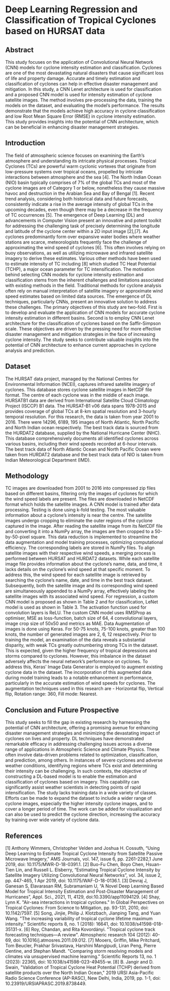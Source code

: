 # Deep Learning Regression and Classification of Tropical Cyclones based on HURSAT data

## Abstract
This study focuses on the application of Convolutional Neural Network (CNN) models for cyclone intensity estimation and classification. Cyclones are one of the most devastating natural disasters that cause significant loss of life and property damage. Accurate and timely estimation and classification of cyclones can help in effective disaster management and mitigation. In this study, a CNN Lenet architecture is used for classification and a proposed CNN model is used for intensity estimation of cyclone satellite images. The method involves pre-processing the data, training the models on the dataset, and evaluating the model’s performance. The results demonstrate that the models achieve high accuracy in cyclone classification and low Root Mean Square Error (RMSE) in cyclone intensity estimation. This study provides insights into the potential of CNN architecture, which can be beneficial in enhancing
disaster management strategies.

## Introduction
The field of atmospheric science focuses on examining the Earth’s atmosphere and understanding its intricate physical processes. Tropical Cyclones (TCs) are powerful warm cyclonic vortexes that originate from low-pressure systems over tropical oceans, propelled by intricate interactions between atmosphere and the sea [4]. The North Indian Ocean (NIO) basin typically comprises of 7% of the global TCs and most of the cyclone images are of Category 1 or below, nonetheless they cause massive havoc and destruction in the Arabian Sea and Bay of Bengal [1]. Recent trend analysis, considering both historical data and future forecasts, consistently indicate a rise in the average intensity of global TCs in the upcoming decades, even though there may be a decrease in the frequency of TC occurrences [5].
The emergence of Deep Learning (DL) and advancements in Computer Vision present an innovative and potent toolkit for addressing the challenging task of precisely determining the longitude and latitude of the cyclone center within a 2D
input image [2],[7]. As cyclones predominantly form over expansive water bodies where weather stations are scarce, meteorologists frequently face the challenge of approximating the wind speed of cyclones [6]. This often involves relying
on buoy observations, as well as utilizing microwave and infrared satellite imagery to derive these estimates. Various other methods have been used to estimate intensity of TC including [8] which studied TC Heat Potential (TCHP),
a major ocean parameter for TC intensification. The motivation behind selecting CNN models for cyclone intensity estimation and classification stems from the inherent challenges and limitations associated with existing methods in the field. Traditional methods for cyclone analysis often rely on manual interpretation of satellite imagery or approximate wind speed estimates based on limited data sources. The emergence of DL techniques, particularly CNNs, present an innovative solution to address these challenges. The primary objectives of this study are two-fold. First is to develop and evaluate the application of CNN models for accurate cyclone intensity estimation in different basins. Second is to employ CNN Lenet architecture for the classification of cyclones based on the Saffir-Simpson scale. These objectives are driven by the pressing need for more effective disaster management and mitigation strategies in the face of increasing cyclone intensity. The study seeks to contribute valuable insights into the potential of CNN architecture to enhance current approaches in cyclone analysis and prediction.

## Dataset
The HURSAT data project, managed by the National Centres for Environmental Information (NCEI), captures infrared
satellite imagery of cyclones. This database stores cyclone satellite images in NetCDF file format. The centre of each cyclone was in the middle of each image. HURSATB1 data are derived from International Satellite Cloud Climatology Project (ISCCP) B1 data. The HURSAT-B1 v06 data spans 1978-2015 and provides coverage of global TCs at 8-km spatial resolution and 3-hourly temporal resolution. For this research, the data is taken from year 2001 to 2016. There were 14296, 6189, 195 images of North Atlantic, North Pacific and North Indian ocean respectively. The best track data is sourced from the HURDAT2 database, supplied by the National Hurricane Center (NHC). This database comprehensively documents all identified cyclones across various basins, including their wind speeds recorded at 6-hour intervals. The best track data of North Atlantic Ocean and North Pacific Ocean were taken from HURDAT2 database and the best track data of NIO is taken from Indian Meteorological Department (IMD).

## Methodology
TC images are downloaded from 2001 to 2016 into compressed zip files based on different basins, filtering only the images of cyclones for which the wind speed labels are present. The files are downloaded in NetCDF format which holds the satellite images. A CNN model is trained after data processing. Testing is done using k-fold testing. The most valuable information about a cyclone’s intensity is near the centre. The satellite images undergo cropping to eliminate the outer regions of the cyclone captured in the image. After reading the satellite image from its NetCDF file and converting it into a NumPy array, the images are
then cropped to a 50-by-50-pixel square. This data reduction is implemented to streamline the data augmentation and model training processes, optimizing computational efficiency. The corresponding labels are stored in NumPy files. To align satellite images with their respective wind speeds, a merging process is performed between HURSAT and HURDAT2 datasets. While each satellite image file provides information about the cyclone’s name, data, and time, it lacks details on the cyclone’s wind speed at that specific moment. To address this, the wind speed for each satellite image is retrieved by searching the cyclone’s name, date, and time in the best track dataset. Subsequently, both the satellite image and its corresponding wind speed are simultaneously appended to a NumPy array, effectively labeling the satellite images with its associated wind speed.
For regression, a custom CNN model is proposed as shown in Table 2 and for classification, LeNet model is used as
shown in Table 3. The activation function used for convolution layers is ReLU. The custom CNN model uses RMSProp as optimiser, MSE as loss-function, batch size of 64, 4 convolutional layers, image crop size of 50x50 and metrics as MAE. Data Augmentation of images is done using Keras. For 50-75 knots, 75-100 knots, greater than 100 knots, the number of generated images are 2, 6, 12 respectively. Prior to training the model, an examination of the data reveals a substantial disparity, with weak TCs greatly outnumbering strong TCs in the dataset. This is expected, given the higher frequency of tropical depressions and storms compared to cyclones. However, this imbalance in the dataset adversely affects the neural network’s performance on cyclones. To address this, Keras’ Image Data Generator is employed to augment existing cyclone data in the dataset. The incorporation of this augmented data during model training leads to a notable enhancement in performance, particularly in the accurate estimation of wind speeds for cyclones. The augmentation techniques used in this research are - Horizontal flip, Vertical flip, Rotation range: 360, Fill mode: Nearest.

## Conclusion and Future Prospective
This study seeks to fill the gap in existing research by harnessing the potential of CNN architecture, offering a promising avenue for enhancing disaster management strategies and minimizing the devastating impact of cyclones on lives and property. DL techniques have demonstrated remarkable efficacy in addressing challenging issues across a diverse range of applications in Atmospheric Science and Climate Physics. These often involve data-driven problems related to optimization, classification, and prediction, among others. In instances of severe cyclones and adverse weather conditions, identifying regions where TCs exist and determining their intensity can be challenging. In such contexts, the objective of constructing a DL-based model is to enable the estimation and classification of cyclones based on imagery. This capability can significantly assist weather scientists in detecting points of rapid intensification. The study lacks training data in a wide variety of classes. Efforts can be made to expand the dataset to include a wider range of cyclone images, especially the higher intensity cyclone images, and to cover a longer period of time. The work can be added for visualization and can also be used to predict the cyclone direction, increasing the accuracy by training over wide variety of cyclone data.

## References
[1] Anthony Wimmers, Christopher Velden and Joshua H. Cossuth, “Using Deep Learning to Estimate Tropical Cyclone Intensity from Satellite Passive Microwave Imagery," AMS Journals, vol. 147, issue 6, pp. 2261-2282,1 June 2019, doi: 10.1175/MWR-D-18-0391.1.
[2] Buo-Fu Chen, Boyo Chen, Hsuan-Tien Lin, and Russell L. Elsberry, “Estimating Tropical Cyclone Intensity by Satellite Imagery Utilizing Convolutional Neural
Networks”, vol. 34, issue 2, pp. 447-465, 1 Apr 2019, doi: 10.1175/WAF-D-18-0136.1.
[3] Devraj J, Ganesan S, Elavarasan RM, Subramaniam U, “A Novel Deep Learning Based Model for Tropical Intensity Estimation and Post-Disaster Management of Hurricanes”, Appl. Sci., 2021, 11, 4129, doi:10.3390/app11094129.
[4] Shay, Lynn K. "Air-sea interactions in tropical cyclones." In Global Perspectives on Tropical Cyclones: From Science to Mitigation, pp. 93-131, 2010, doi: 10.1142/7597.
[5] Song, Jinjie, Philip J. Klotzbach, Jianping Tang, and Yuan Wang. "The increasing variability of tropical cyclone lifetime maximum intensity." Scientific reports 8, no. 1 (2018): 16641, doi: 10.1038/s41598-018-35131-x.
[6] Roy, Chandan, and Rita Kovordányi. "Tropical cyclone track forecasting techniques—A review". Atmospheric research 104 (2012): 40-69, doi: 10.1016/j.atmosres.2011.09.012.
[7] Mooers, Griffin, Mike Pritchard, Tom Beucler, Prakhar Srivastava, Harshini Mangipudi, Liran Peng, Pierre Gentine, and Stephan Mandt. "Comparing storm resolving models and climates via unsupervised machine learning." Scientific Reports 13, no. 1 (2023): 22365, doi: 10.1038/s41598-023-49455-w.
[8] B. Jangir and D. Swain, "Validation of Tropical Cyclone Heat Potential (TCHP) derived from satellite products over the North Indian Ocean," 2019 URSI Asia-Pacific Radio Science Conference (AP-RASC), New Delhi, India, 2019, pp. 1-1, doi: 10.23919/URSIAPRASC.2019.8738449.
